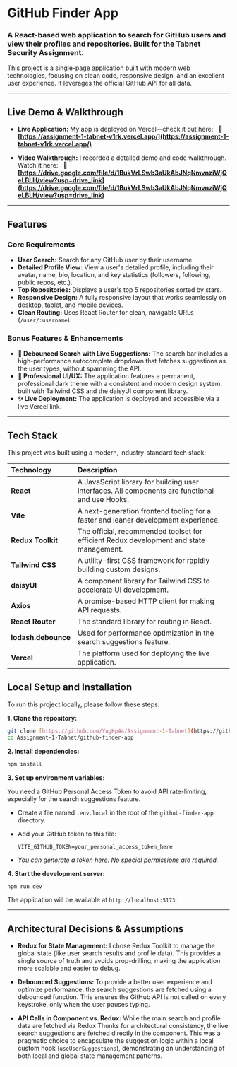 # GitHub Finder App

### A React-based web application to search for GitHub users and view their profiles and repositories. Built for the Tabnet Security Assignment.

This project is a single-page application built with modern web technologies, focusing on clean code, responsive design, and an excellent user experience. It leverages the official GitHub API for all data.

---

## Live Demo & Walkthrough

* **Live Application:** My app is deployed on Vercel—check it out here:  
    🔗 **[https://assignment-1-tabnet-v1rk.vercel.app/](https://assignment-1-tabnet-v1rk.vercel.app/)** 

* **Video Walkthrough:** I recorded a detailed demo and code walkthrough. Watch it here:  
    🎥 **[https://drive.google.com/file/d/1BukVrLSwb3aUkAbJNqNmvnziWjQeLBLH/view?usp=drive_link](https://drive.google.com/file/d/1BukVrLSwb3aUkAbJNqNmvnziWjQeLBLH/view?usp=drive_link)** 

---

## Features

### Core Requirements
-   **User Search:** Search for any GitHub user by their username.
-   **Detailed Profile View:** View a user's detailed profile, including their avatar, name, bio, location, and key statistics (followers, following, public repos, etc.).
-   **Top Repositories:** Displays a user's top 5 repositories sorted by stars.
-   **Responsive Design:** A fully responsive layout that works seamlessly on desktop, tablet, and mobile devices.
-   **Clean Routing:** Uses React Router for clean, navigable URLs (`/user/:username`).

### Bonus Features & Enhancements
-   **🚀 Debounced Search with Live Suggestions:** The search bar includes a high-performance autocomplete dropdown that fetches suggestions as the user types, without spamming the API.
-   **🎨 Professional UI/UX:** The application features a permanent, professional dark theme with a consistent and modern design system, built with Tailwind CSS and the daisyUI component library.
-   **✨ Live Deployment:** The application is deployed and accessible via a live Vercel link.

---

## Tech Stack

This project was built using a modern, industry-standard tech stack:

| Technology          | Description                                                                                     |
| :------------------ | :---------------------------------------------------------------------------------------------- |
| **React**           | A JavaScript library for building user interfaces. All components are functional and use Hooks. |
| **Vite**            | A next-generation frontend tooling for a faster and leaner development experience.              |
| **Redux Toolkit**   | The official, recommended toolset for efficient Redux development and state management.         |
| **Tailwind CSS**    | A utility-first CSS framework for rapidly building custom designs.                              |
| **daisyUI**         | A component library for Tailwind CSS to accelerate UI development.                              |
| **Axios**           | A promise-based HTTP client for making API requests.                                            |
| **React Router**    | The standard library for routing in React.                                                      |
| **lodash.debounce** | Used for performance optimization in the search suggestions feature.                            |
| **Vercel**          | The platform used for deploying the live application.                                           |



## Local Setup and Installation

To run this project locally, please follow these steps:

**1. Clone the repository:**
```bash
git clone [https://github.com/YugKp44/Assignment-1-Tabnet](https://github.com/YugKp44/Assignment-1-Tabnet.git)
cd Assignment-1-Tabnet/github-finder-app
```

**2. Install dependencies:**
```bash
npm install
```

**3. Set up environment variables:**

   You need a GitHub Personal Access Token to avoid API rate-limiting, especially for the search suggestions feature.

   - Create a file named `.env.local` in the root of the `github-finder-app` directory.
   - Add your GitHub token to this file:

     ```
     VITE_GITHUB_TOKEN=your_personal_access_token_here
     ```
   - *You can generate a token [here](https://github.com/settings/tokens). No special permissions are required.*

**4. Start the development server:**
```bash
npm run dev
```
The application will be available at `http://localhost:5173`.

---

## Architectural Decisions & Assumptions

* **Redux for State Management:** I chose Redux Toolkit to manage the global state (like user search results and profile data). This provides a single source of truth and avoids prop-drilling, making the application more scalable and easier to debug.

* **Debounced Suggestions:** To provide a better user experience and optimize performance, the search suggestions are fetched using a debounced function. This ensures the GitHub API is not called on every keystroke, only when the user pauses typing.

* **API Calls in Component vs. Redux:** While the main search and profile data are fetched via Redux Thunks for architectural consistency, the live search suggestions are fetched directly in the component. This was a pragmatic choice to encapsulate the suggestion logic within a local custom hook (`useUserSuggestions`), demonstrating an understanding of both local and global state management patterns.


